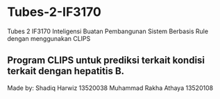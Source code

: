 # Tubes-2-IF3170
Tubes 2 IF3170 Inteligensi Buatan Pembangunan Sistem Berbasis Rule dengan menggunakan CLIPS
## Program CLIPS untuk prediksi terkait kondisi terkait dengan hepatitis B.
Made by:
Shadiq Harwiz          13520038
Muhammad Rakha Athaya  13520108